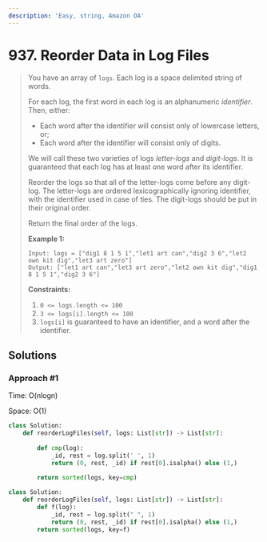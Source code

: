 ```yaml
---
description: 'Easy, string, Amazon OA'
---
```


# 937. Reorder Data in Log Files

> You have an array of `logs`.  Each log is a space delimited string of words.
>
> For each log, the first word in each log is an alphanumeric _identifier_.  Then, either:
>
> * Each word after the identifier will consist only of lowercase letters, or;
> * Each word after the identifier will consist only of digits.
>
> We will call these two varieties of logs _letter-logs_ and _digit-logs_.  It is guaranteed that each log has at least one word after its identifier.
>
> Reorder the logs so that all of the letter-logs come before any digit-log.  The letter-logs are ordered lexicographically ignoring identifier, with the identifier used in case of ties.  The digit-logs should be put in their original order.
>
> Return the final order of the logs.
>
> **Example 1:**
>
> ```text
> Input: logs = ["dig1 8 1 5 1","let1 art can","dig2 3 6","let2 own kit dig","let3 art zero"]
> Output: ["let1 art can","let3 art zero","let2 own kit dig","dig1 8 1 5 1","dig2 3 6"]
> ```
>
> **Constraints:**
>
> 1. `0 <= logs.length <= 100`
> 2. `3 <= logs[i].length <= 100`
> 3. `logs[i]` is guaranteed to have an identifier, and a word after the identifier.

## Solutions

### Approach \#1

Time: O\(nlogn\)

Space: O\(1\)

```python
class Solution:
    def reorderLogFiles(self, logs: List[str]) -> List[str]:
        
        def cmp(log):
            _id, rest = log.split(' ', 1)
            return (0, rest, _id) if rest[0].isalpha() else (1,)
        
        return sorted(logs, key=cmp)
```

```python
class Solution:
    def reorderLogFiles(self, logs: List[str]) -> List[str]:
        def f(log):
            _id, rest = log.split(" ", 1)
            return (0, rest, _id) if rest[0].isalpha() else (1,)
        return sorted(logs, key=f)
```

